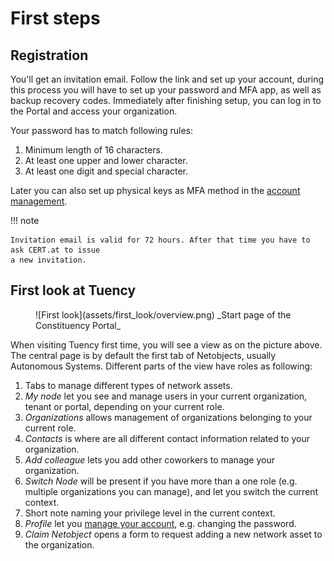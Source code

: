 # First steps

## Registration

You'll get an invitation email. Follow the link and set up your account, during this process you
will have to set up your password and MFA app, as well as backup recovery codes. Immediately after
finishing setup, you can log in to the Portal and access your organization.

Your password has to match following rules:

1. Minimum length of 16 characters.
2. At least one upper and lower character.
3. At least one digit and special character.

Later you can also set up physical keys as MFA method in the [account management](03_account.md#configuring-mfa-apps-and-devices).

!!! note

    Invitation email is valid for 72 hours. After that time you have to ask CERT.at to issue
    a new invitation.

## First look at Tuency

<figure markdown="span">![First look](assets/first_look/overview.png) _Start page of the Constituency Portal_</figure>

When visiting Tuency first time, you will see a view as on the picture above. The central page is by
default the first tab of Netobjects, usually Autonomous Systems. Different parts of the view have
roles as following:

1. Tabs to manage different types of network assets.
2. _My node_ let you see and manage users in your current organization, tenant or portal,
   depending on your current role.
3. _Organizations_ allows management of organizations belonging to your current role.
4. _Contacts_ is where are all different contact information related to your organization.
5. _Add colleague_ lets you add other coworkers to manage your organization.
6. _Switch Node_ will be present if you have more than a one role (e.g. multiple organizations you
   can manage), and let you switch the current context.
7. Short note naming your privilege level in the current context.
8. _Profile_ let you [manage your account](03_account.md), e.g. changing the password.
9. _Claim Netobject_ opens a form to request adding a new network asset to the organization.
